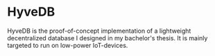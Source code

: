 # HyveDB

HyveDB is the proof-of-concept implementation of a lightweight decentralized database I designed in my bachelor's thesis.
It is mainly targeted to run on low-power IoT-devices.
